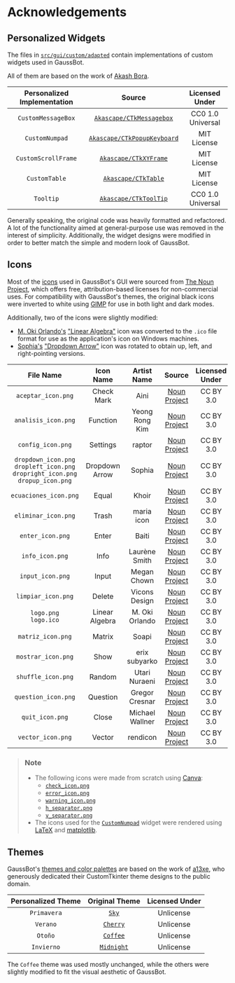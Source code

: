# Acknowledgements

## Personalized Widgets

The files in [`src/gui/custom/adapted`](https://github.com/jp-zuniga/GaussBot/tree/main/src/gui/custom/adapted)
contain implementations of custom widgets used in GaussBot.

All of them are based on the work of [Akash Bora](https://github.com/akascape).

| Personalized Implementation |                                   Source                                    |  Licensed Under   |
| :-------------------------: | :-------------------------------------------------------------------------: | :---------------: |
|     `CustomMessageBox`      |    [`Akascape/CTkMessagebox`](https://github.com/Akascape/CTkMessagebox)    | CC0 1.0 Universal |
|       `CustomNumpad`        | [`Akascape/CTkPopupKeyboard`](https://github.com/Akascape/CTkPopupKeyboard) |    MIT License    |
|     `CustomScrollFrame`     |       [`Akascape/CTkXYFrame`](https://github.com/Akascape/CTkXYFrame)       |    MIT License    |
|        `CustomTable`        |         [`Akascape/CTkTable`](https://github.com/Akascape/CTkTable)         |    MIT License    |
|          `Tooltip`          |       [`Akascape/CTkToolTip`](https://github.com/Akascape/CTkToolTip)       | CC0 1.0 Universal |

Generally speaking, the original code was heavily formatted and refactored.
A lot of the functionality aimed at general-purpose use was removed in the interest of simplicity.
Additionally, the widget designs were modified in order to better match the simple and modern look of GaussBot.

## Icons

Most of the [icons](https://github.com/jp-zuniga/GaussBot/tree/main/src/assets/icons)
used in GaussBot's GUI were sourced from [The Noun Project](https://thenounproject.com),
which offers free, attribution-based licenses for non-commercial uses.
For compatibility with GaussBot's themes, the original black icons were inverted to white using
[GIMP](https://www.gimp.org/) for use in both light and dark modes.

Additionally, two of the icons were slightly modified:

* [M. Oki Orlando's](https://thenounproject.com/creator/orvipixel/)
["Linear Algebra"](https://thenounproject.com/icon/linear-algebra-4998468/) icon
was converted to the `.ico` file format for use as the application's icon on Windows machines.
* [Sophia's](https://thenounproject.com/creator/sophiabai/)
["Dropdown Arrow"](https://thenounproject.com/icon/dropdown-arrow-1590826/) icon
was rotated to obtain up, left, and right-pointing versions.

|                                           File Name                                           |   Icon Name    |   Artist Name   |                                 Source                                  | Licensed Under |
| :-------------------------------------------------------------------------------------------: | :------------: | :-------------: | :---------------------------------------------------------------------: | :------------: |
|                                      `aceptar_icon.png`                                       |   Check Mark   |      Aini       |   [Noun Project](https://thenounproject.com/icon/check-mark-470987/)    |   CC BY 3.0    |
|                                      `analisis_icon.png`                                      |    Function    | Yeong Rong Kim  |    [Noun Project](https://thenounproject.com/icon/function-4866495/)    |   CC BY 3.0    |
|                                       `config_icon.png`                                       |    Settings    |     raptor      |    [Noun Project](https://thenounproject.com/icon/settings-7294076/)    |   CC BY 3.0    |
| `dropdown_icon.png` <br> `dropleft_icon.png` <br> `dropright_icon.png` <br> `dropup_icon.png` | Dropdown Arrow |     Sophia      | [Noun Project](https://thenounproject.com/icon/dropdown-arrow-1590826/) |   CC BY 3.0    |
|                                     `ecuaciones_icon.png`                                     |     Equal      |      Khoir      |     [Noun Project](https://thenounproject.com/icon/equal-7250715/)      |   CC BY 3.0    |
|                                      `eliminar_icon.png`                                      |     Trash      |   maria icon    |     [Noun Project](https://thenounproject.com/icon/trash-5726444/)      |   CC BY 3.0    |
|                                       `enter_icon.png`                                        |     Enter      |      Baiti      |     [Noun Project](https://thenounproject.com/icon/enter-2987854/)      |   CC BY 3.0    |
|                                        `info_icon.png`                                        |      Info      |  Laurène Smith  |       [Noun Project](https://thenounproject.com/icon/info-51140/)       |   CC BY 3.0    |
|                                       `input_icon.png`                                        |     Input      |   Megan Chown   |     [Noun Project](https://thenounproject.com/icon/input-3437016/)      |   CC BY 3.0    |
|                                      `limpiar_icon.png`                                       |     Delete     |  Vicons Design  |      [Noun Project](https://thenounproject.com/icon/delete-78799/)      |   CC BY 3.0    |
|                                  `logo.png` <br> `logo.ico`                                   | Linear Algebra | M. Oki Orlando  | [Noun Project](https://thenounproject.com/icon/linear-algebra-4998468/) |   CC BY 3.0    |
|                                       `matriz_icon.png`                                       |     Matrix     |      Soapi      |     [Noun Project](https://thenounproject.com/icon/matrix-5886353/)     |   CC BY 3.0    |
|                                      `mostrar_icon.png`                                       |      Show      |  erix subyarko  |      [Noun Project](https://thenounproject.com/icon/show-5831666/)      |   CC BY 3.0    |
|                                      `shuffle_icon.png`                                       |     Random     |  Utari Nuraeni  |     [Noun Project](https://thenounproject.com/icon/random-6179921/)     |   CC BY 3.0    |
|                                      `question_icon.png`                                      |    Question    | Gregor Cresnar  |    [Noun Project](https://thenounproject.com/icon/question-670398/)     |   CC BY 3.0    |
|                                        `quit_icon.png`                                        |     Close      | Michael Wallner |      [Noun Project](https://thenounproject.com/icon/close-25798/)       |   CC BY 3.0    |
|                                       `vector_icon.png`                                       |     Vector     |    rendicon     |     [Noun Project](https://thenounproject.com/icon/vector-5819613/)     |   CC BY 3.0    |

> ### Note
>
> * The following icons were made from scratch using [Canva](https://www.canva.com/):
>   * [`check_icon.png`](https://github.com/jp-zuniga/GaussBot/tree/main/src/assets/icons/check_icon.png)
>   * [`error_icon.png`](https://github.com/jp-zuniga/GaussBot/tree/main/src/assets/icons/error_icon.png)
>   * [`warning_icon.png`](https://github.com/jp-zuniga/GaussBot/tree/main/src/assets/icons/warning_icon.png)
>   * [`h_separator.png`](https://github.com/jp-zuniga/GaussBot/tree/main/src/assets/icons/light/h_separator.png)
>   * [`v_separator.png`](https://github.com/jp-zuniga/GaussBot/tree/main/src/assets/icons/light/v_separator.png)
> * The icons used for the [`CustomNumpad`](https://github.com/jp-zuniga/GaussBot/tree/main/src/gui/custom/adapted/numpad.py)
>   widget were rendered using [LaTeX](https://www.latex-project.org/about/) and [matplotlib](https://github.com/matplotlib/matplotlib).

## Themes

GaussBot's [themes and color palettes](https://github.com/jp-zuniga/GaussBot/tree/main/src/assets/themes)
are based on the work of [a13xe](https://github.com/a13xe), who generously dedicated their CustomTkinter
theme designs to the public domain.

| Personalized Theme |                                   Original Theme                                    | Licensed Under |
| :----------------: | :---------------------------------------------------------------------------------: | :------------: |
|    `Primavera`     |      [`Sky`](https://github.com/a13xe/CTkThemesPack/tree/main/themes/sky.json)      |   Unlicense    |
|      `Verano`      |   [`Cherry`](https://github.com/a13xe/CTkThemesPack/tree/main/themes/cherry.json)   |   Unlicense    |
|      `Otoño`       |   [`Coffee`](https://github.com/a13xe/CTkThemesPack/tree/main/themes/coffee.json)   |   Unlicense    |
|     `Invierno`     | [`Midnight`](https://github.com/a13xe/CTkThemesPack/tree/main/themes/midnight.json) |   Unlicense    |

The `Coffee` theme was used mostly unchanged, while the others were slightly modified to fit the visual aesthetic of GaussBot.
